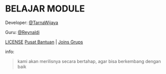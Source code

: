 # BELAJAR MODULE
Developer: [@TarnaWijaya](https://github.com/TarnaWijaya)

Guru: [@Reynaldi](https://t.me/kang_reynaldi)

[LICENSE](LICENSE.md)
[Pusat Bantuan](https://github.com/TarnaWijaya/Belajar-Module/issues/2) |
[Joins Grups](https://chat.whatsapp.com/Gomu4BhzluT3gaXRHmNs4n)

info:
> kami akan merilisnya secara bertahap, agar bisa berkembang dengan baik

